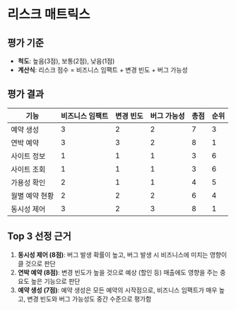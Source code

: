 # 리스크 매트릭스

## 평가 기준
- **척도**: 높음(3점), 보통(2점), 낮음(1점)
- **계산식**: 리스크 점수 = 비즈니스 임팩트 + 변경 빈도 + 버그 가능성

## 평가 결과
| 기능 | 비즈니스 임팩트 | 변경 빈도 | 버그 가능성 | 총점 | 순위 |
|---|----------|-------|--------|----|----|
| 예약 생성 | 3        | 2     | 2      | 7  | 3  |
| 연박 예약 | 3        | 3     | 2      | 8  | 1  |
| 사이트 정보 | 1        | 1     | 1      | 3  | 6  | 
| 사이트 조회 | 1        | 1     | 1      | 3  | 6  |
| 가용성 확인 | 2        | 1     | 1      | 4  | 5  |
| 월별 예약 현황 | 2        | 2     | 2      | 6  | 4  |
| 동시성 제어 | 3        | 2     | 3      | 8  | 1  |

## Top 3 선정 근거
1. **동시성 제어 (8점)**: 버그 발생 확률이 높고, 버그 발생 시 비즈니스에 미치는 영향이 클 것으로 판단
2. **연박 예약 (8점)**: 변경 빈도가 높을 것으로 예상 (할인 등) 매출에도 영향을 주는 중요도 높은 기능으로 판단
3. **예약 생성 (7점)**: 예약 생성은 모든 예약의 시작점으로, 비즈니스 임팩트가 매우 높고, 변경 빈도와 버그 가능성도 중간 수준으로 평가함
